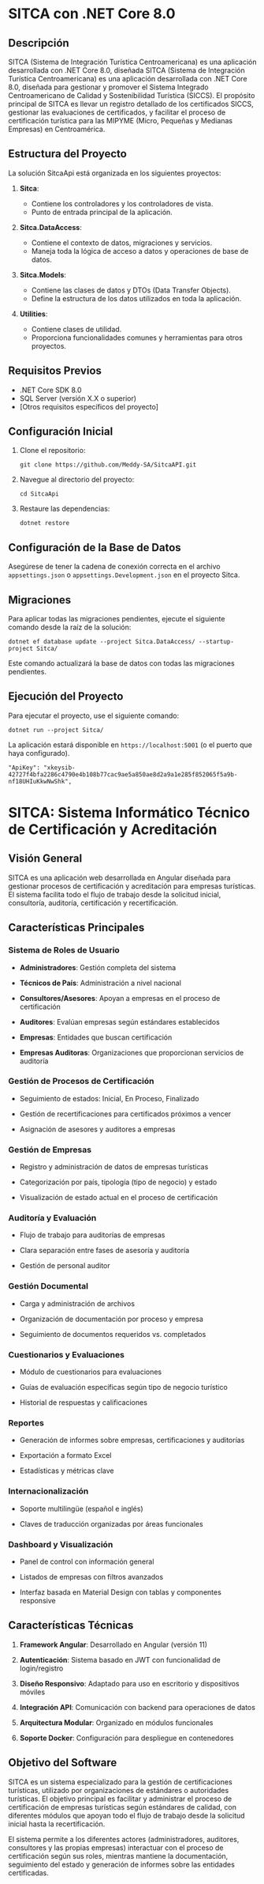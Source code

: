 # SITCA con .NET Core 8.0

## Descripción
SITCA (Sistema de Integración Turística Centroamericana) es una aplicación desarrollada con .NET Core 8.0, diseñada SITCA (Sistema de Integración Turística Centroamericana) es una aplicación desarrollada con .NET Core 8.0, diseñada para gestionar y promover el Sistema Integrado Centroamericano de Calidad y Sostenibilidad Turística (SICCS). El propósito principal de SITCA es llevar un registro detallado de los certificados SICCS, gestionar las evaluaciones de certificados, y facilitar el proceso de certificación turística para las MIPYME (Micro, Pequeñas y Medianas Empresas) en Centroamérica.

## Estructura del Proyecto
La solución SitcaApi está organizada en los siguientes proyectos:

1. **Sitca**: 
   - Contiene los controladores y los controladores de vista.
   - Punto de entrada principal de la aplicación.

2. **Sitca.DataAccess**: 
   - Contiene el contexto de datos, migraciones y servicios.
   - Maneja toda la lógica de acceso a datos y operaciones de base de datos.

3. **Sitca.Models**: 
   - Contiene las clases de datos y DTOs (Data Transfer Objects).
   - Define la estructura de los datos utilizados en toda la aplicación.

4. **Utilities**: 
   - Contiene clases de utilidad.
   - Proporciona funcionalidades comunes y herramientas para otros proyectos.

## Requisitos Previos
- .NET Core SDK 8.0
- SQL Server (versión X.X o superior)
- [Otros requisitos específicos del proyecto]

## Configuración Inicial
1. Clone el repositorio:
   ```
   git clone https://github.com/Meddy-SA/SitcaAPI.git
   ```
2. Navegue al directorio del proyecto:
   ```
   cd SitcaApi
   ```
3. Restaure las dependencias:
   ```
   dotnet restore
   ```

## Configuración de la Base de Datos
Asegúrese de tener la cadena de conexión correcta en el archivo `appsettings.json` o `appsettings.Development.json` en el proyecto Sitca.

## Migraciones
Para aplicar todas las migraciones pendientes, ejecute el siguiente comando desde la raíz de la solución:

```shell
dotnet ef database update --project Sitca.DataAccess/ --startup-project Sitca/
```

Este comando actualizará la base de datos con todas las migraciones pendientes.

## Ejecución del Proyecto
Para ejecutar el proyecto, use el siguiente comando:

```shell
dotnet run --project Sitca/
```

La aplicación estará disponible en `https://localhost:5001` (o el puerto que haya configurado).


    "ApiKey": "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",


# SITCA: Sistema Informático Técnico de Certificación y Acreditación



## Visión General

SITCA es una aplicación web desarrollada en Angular diseñada para gestionar procesos de certificación y acreditación para empresas turísticas. El sistema facilita todo el flujo de trabajo desde la solicitud inicial, consultoría, auditoría, certificación y recertificación.



## Características Principales



### Sistema de Roles de Usuario

- **Administradores**: Gestión completa del sistema

- **Técnicos de País**: Administración a nivel nacional

- **Consultores/Asesores**: Apoyan a empresas en el proceso de certificación

- **Auditores**: Evalúan empresas según estándares establecidos

- **Empresas**: Entidades que buscan certificación

- **Empresas Auditoras**: Organizaciones que proporcionan servicios de auditoría



### Gestión de Procesos de Certificación

- Seguimiento de estados: Inicial, En Proceso, Finalizado

- Gestión de recertificaciones para certificados próximos a vencer

- Asignación de asesores y auditores a empresas



### Gestión de Empresas

- Registro y administración de datos de empresas turísticas

- Categorización por país, tipología (tipo de negocio) y estado

- Visualización de estado actual en el proceso de certificación



### Auditoría y Evaluación

- Flujo de trabajo para auditorías de empresas

- Clara separación entre fases de asesoría y auditoría

- Gestión de personal auditor



### Gestión Documental

- Carga y administración de archivos

- Organización de documentación por proceso y empresa

- Seguimiento de documentos requeridos vs. completados



### Cuestionarios y Evaluaciones

- Módulo de cuestionarios para evaluaciones

- Guías de evaluación específicas según tipo de negocio turístico

- Historial de respuestas y calificaciones



### Reportes

- Generación de informes sobre empresas, certificaciones y auditorías

- Exportación a formato Excel

- Estadísticas y métricas clave



### Internacionalización

- Soporte multilingüe (español e inglés)

- Claves de traducción organizadas por áreas funcionales



### Dashboard y Visualización

- Panel de control con información general

- Listados de empresas con filtros avanzados

- Interfaz basada en Material Design con tablas y componentes responsive



## Características Técnicas



1. **Framework Angular**: Desarrollado en Angular (versión 11)

2. **Autenticación**: Sistema basado en JWT con funcionalidad de login/registro

3. **Diseño Responsivo**: Adaptado para uso en escritorio y dispositivos móviles

4. **Integración API**: Comunicación con backend para operaciones de datos

5. **Arquitectura Modular**: Organizado en módulos funcionales

6. **Soporte Docker**: Configuración para despliegue en contenedores



## Objetivo del Software

SITCA es un sistema especializado para la gestión de certificaciones turísticas, utilizado por organizaciones de estándares o autoridades turísticas. El objetivo principal es facilitar y administrar el proceso de certificación de empresas turísticas según estándares de calidad, con diferentes módulos que apoyan todo el flujo de trabajo desde la solicitud inicial hasta la recertificación.



El sistema permite a los diferentes actores (administradores, auditores, consultores y las propias empresas) interactuar con el proceso de certificación según sus roles, mientras mantiene la documentación, seguimiento del estado y generación de informes sobre las entidades certificadas.
